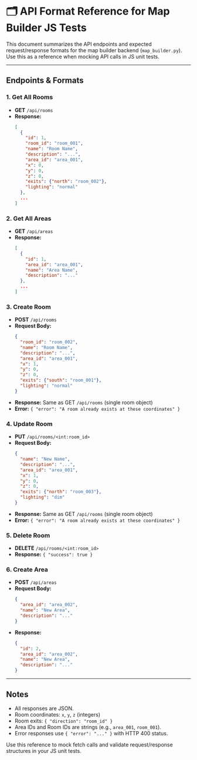 # 🗂️ API Format Reference for Map Builder JS Tests

This document summarizes the API endpoints and expected request/response formats for the map builder backend (`map_builder.py`). Use this as a reference when mocking API calls in JS unit tests.

---

## Endpoints & Formats

### 1. Get All Rooms
- **GET** `/api/rooms`
- **Response:**
  ```json
  [
    {
      "id": 1,
      "room_id": "room_001",
      "name": "Room Name",
      "description": "...",
      "area_id": "area_001",
      "x": 0,
      "y": 0,
      "z": 0,
      "exits": {"north": "room_002"},
      "lighting": "normal"
    },
    ...
  ]
  ```

### 2. Get All Areas
- **GET** `/api/areas`
- **Response:**
  ```json
  [
    {
      "id": 1,
      "area_id": "area_001",
      "name": "Area Name",
      "description": "..."
    },
    ...
  ]
  ```

### 3. Create Room
- **POST** `/api/rooms`
- **Request Body:**
  ```json
  {
    "room_id": "room_002",
    "name": "Room Name",
    "description": "...",
    "area_id": "area_001",
    "x": 1,
    "y": 0,
    "z": 0,
    "exits": {"south": "room_001"},
    "lighting": "normal"
  }
  ```
- **Response:** Same as GET `/api/rooms` (single room object)
- **Error:** `{ "error": "A room already exists at these coordinates" }`

### 4. Update Room
- **PUT** `/api/rooms/<int:room_id>`
- **Request Body:**
  ```json
  {
    "name": "New Name",
    "description": "...",
    "area_id": "area_001",
    "x": 1,
    "y": 0,
    "z": 0,
    "exits": {"north": "room_003"},
    "lighting": "dim"
  }
  ```
- **Response:** Same as GET `/api/rooms` (single room object)
- **Error:** `{ "error": "A room already exists at these coordinates" }`

### 5. Delete Room
- **DELETE** `/api/rooms/<int:room_id>`
- **Response:** `{ "success": true }`

### 6. Create Area
- **POST** `/api/areas`
- **Request Body:**
  ```json
  {
    "area_id": "area_002",
    "name": "New Area",
    "description": "..."
  }
  ```
- **Response:**
  ```json
  {
    "id": 2,
    "area_id": "area_002",
    "name": "New Area",
    "description": "..."
  }
  ```

---

## Notes
- All responses are JSON.
- Room coordinates: `x`, `y`, `z` (integers)
- Room exits: `{ "direction": "room_id" }`
- Area IDs and Room IDs are strings (e.g., `area_001`, `room_001`).
- Error responses use `{ "error": "..." }` with HTTP 400 status.

Use this reference to mock fetch calls and validate request/response structures in your JS unit tests.

